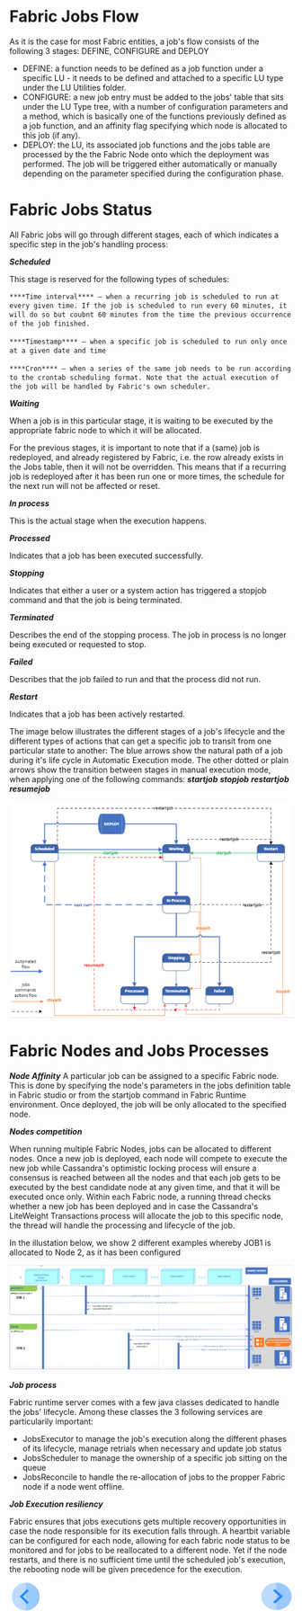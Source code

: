 # **Fabric Jobs Flow** 

As it is the case for most Fabric entities, a job's flow consists of the following 3 stages: DEFINE, CONFIGURE and DEPLOY

- DEFINE: a function needs to be defined as a job function under a specific LU - it needs to be defined and attached to a specific LU type under the LU Utilities folder.
- CONFIGURE: a new job entry must be added to the jobs' table that sits under the LU Type tree, with a number of configuration parameters and a method, which is basically one of the functions previously defined as a job function, and an affinity flag specifying which node is allocated to this job (if any).
- DEPLOY: the LU, its associated job functions and the jobs table are processed by the the Fabric Node onto which the deployment was performed. The job will be triggered either automatically or manually depending on the parameter specified during the configuration phase.


# **Fabric Jobs Status** 

All Fabric jobs will go through different stages, each of which indicates a specific step in the job's handling process:

***Scheduled***

This stage is reserved for the following types of schedules:

    ****Time interval**** – when a recurring job is scheduled to run at every given time. If the job is scheduled to run every 60 minutes, it will do so but coubnt 60 minutes from the time the previous occurrence of the job finished.

    ****Timestamp**** – when a specific job is scheduled to run only once at a given date and time

    ****Cron**** – when a series of the same job needs to be run according to the crontab scheduling format. Note that the actual execution of the job will be handled by Fabric's own scheduler.

***Waiting***

When a job is in this particular stage, it is waiting to be executed by the appropriate fabric node to which it will be allocated. 


For the previous stages, it is important to note that if a (same) job is redeployed, and already registered by Fabric, i.e. the row already exists in the Jobs table, then it will not be overridden.
This means that if a recurring job is redeployed after it has been run one or more times, the schedule for the next run will not be affected or reset.

***In process***

This is the actual stage when the execution happens.

***Processed***

Indicates that a job has been executed successfully.

***Stopping***

Indicates that either a user or a system action has triggered a stopjob command and that the job is being terminated.

***Terminated***

Describes the end of the stopping process. The job in process is no longer being executed or requested to stop.

***Failed***

Describes that the job failed to run and that the process did not run.

***Restart***

Indicates that a job has been actively restarted.


The image below illustrates the different stages of a job's lifecycle and the different types of actions that can get a specific job to transit from one particular state to another:
The blue arrows show the natural path of a job during it's life cycle in Automatic Execution mode.
The other dotted or plain arrows show the transition between stages in manual execution mode, when applying one of the following commands:
***startjob***
***stopjob***
***restartjob***
***resumejob***


<img src="/articles/20_jobs_and_batch_services/images/01_jobs_and_batch_services_status_flow.PNG">



# **Fabric Nodes and Jobs Processes** 

***Node Affinity***
A particular job can be assigned to a specific Fabric node. This is done by specifying the node's parameters in the jobs definition table in Fabric studio or from the startjob command in Fabric Runtime environment. Once deployed, the job will be only allocated to the specified node.

***Nodes competition***

When running multiple Fabric Nodes, jobs can be allocated to different nodes. 
Once a new job is deployed, each node will compete to execute the new job while Cassandra's optimistic locking process will ensure a consensus is reached between all the nodes and that each job gets to be executed by the best candidate node at any given time, and that it will be executed once only.
Within each Fabric node, a running thread checks whether a new job has been deployed and in case the Cassandra's LiteWeight Transactions process will allocate the job to this specific node, the thread will handle the processing and lifecycle of the job.

In the illustation below, we show 2 different examples whereby JOB1 is allocated to Node 2, as it has been configured 

<img src="/articles/20_jobs_and_batch_services/images/02_jobs_and_batch_services_Nodes_Allocation.PNG">


***Job process***

Fabric runtime server comes with a few java classes dedicated to handle the jobs' lifecycle. Among these classes the 3 following services are particularily important:
- JobsExecutor to manage the job's execution along the different phases of its lifecycle, manage retrials when necessary and update job status 
- JobsScheduler to manage the ownership of a specific job sitting on the queue
- JobsReconcile to handle the re-allocation of jobs to the propper Fabric node if a node went offline.


***Job Execution resiliency***

Fabric ensures that jobs executions gets multiple recovery opportunities in case the node responsible for its execution falls through. 
A heartbit variable can be configured for each node, allowing for each fabric node status to be monitored and for jobs to be reallocated to a different node. Yet if the node restarts, and there is no sufficient time until the scheduled job's execution, the rebooting node will be given precedence for the execution.


[![Previous](/articles/images/Previous.png)](/articles/20_jobs_and_batch_services/01_fabric%20jobs_overview.md)[<img align="right" width="60" height="54" src="/articles/images/Next.png">](/articles/20_jobs_and_batch_services/03_)
